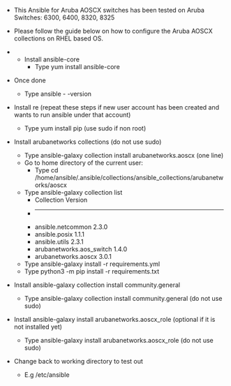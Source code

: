 * This Ansible for Aruba AOSCX switches has been tested on Aruba Switches: 6300, 6400, 8320, 8325

* Please follow the guide below on how to configure the Aruba AOSCX collections on RHEL based OS.

* * Install ansible-core
    * Type yum install ansible-core
* Once done
    * Type ansible - -version
* Install re (repeat these steps if new user account has been created and wants to run ansible under that account)
    * Type yum install pip (use sudo if non root)
* Install arubanetworks collections  (do not use sudo)
    * Type ansible-galaxy collection install arubanetworks.aoscx (one line)
    * Go to home directory of the current user: 
        * Type cd /home/ansible/.ansible/collections/ansible_collections/arubanetworks/aoscx
    * Type ansible-galaxy collection list
        *  Collection               Version
        *  ------------------------ -------
        *  ansible.netcommon        2.3.0
        *  ansible.posix            1.1.1
        * ansible.utils            2.3.1
        *  arubanetworks.aos_switch 1.4.0
        *  arubanetworks.aoscx      3.0.1
    * Type ansible-galaxy install -r requirements.yml
    * Type python3 -m pip install -r requirements.txt
* Install ansible-galaxy collection install community.general
    * Type ansible-galaxy collection install community.general (do not use sudo)
* Install ansible-galaxy install arubanetworks.aoscx_role (optional if it is not installed yet)
    * Type ansible-galaxy install arubanetworks.aoscx_role (do not use sudo)
* Change back to working directory to test out 
    * E.g /etc/ansible
